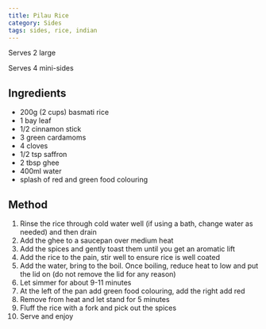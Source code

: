 ```yaml
---
title: Pilau Rice
category: Sides
tags: sides, rice, indian
---
```


Serves 2 large

Serves 4 mini-sides

## Ingredients

- 200g (2 cups) basmati rice
- 1 bay leaf
- 1/2 cinnamon stick
- 3 green cardamoms
- 4 cloves
- 1/2 tsp saffron
- 2 tbsp ghee
- 400ml water
- splash of red and green food colouring

## Method

1. Rinse the rice through cold water well (if using a bath, change water as
   needed) and then drain
2. Add the ghee to a saucepan over medium heat
3. Add the spices and gently toast them until you get an aromatic lift
4. Add the rice to the pain, stir well to ensure rice is well coated
5. Add the water, bring to the boil. Once boiling, reduce heat to low and put
   the lid on (do not remove the lid for any reason)
6. Let simmer for about 9-11 minutes
7. At the left of the pan add green food colouring, add the right add red
8. Remove from heat and let stand for 5 minutes
9. Fluff the rice with a fork and pick out the spices
10. Serve and enjoy
